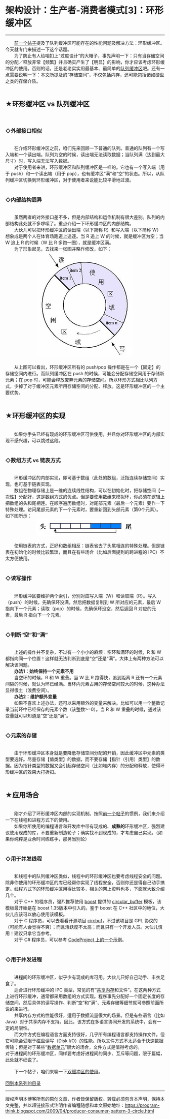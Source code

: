 # 架构设计：生产者-消费者模式[3]：环形缓冲区 

-----

<div class="post-body entry-content">
　　<a href="../../2009/03/producer-consumer-pattern-2-queue.md">前一个帖子</a>提及了队列缓冲区可能存在的性能问题及解决方法：环形缓冲区。今天就专门来描述一下这个话题。<br/>
　　为了防止有人给咱扣上“过度设计”的大帽子，事先声明一下：只有当存储空间的分配／释放非常【频繁】并且确实产生了【明显】的影响，你才应该考虑环形缓冲区的使用。否则的话，还是老老实实用最基本、最简单的<a href="../../2009/03/producer-consumer-pattern-2-queue.md">队列缓冲区</a>吧。还有一点需要说明一下：本文所提及的“存储空间”，不仅包括内存，还可能包括诸如硬盘之类的存储介质。<a name="more"></a><br/>
<br/>
<h2>★环形缓冲区 vs 队列缓冲区</h2><br/>
<h3>◇外部接口相似</h3><br/>
　　在介绍环形缓冲区之前，咱们先来回顾一下普通的队列。普通的队列有一个写入端和一个读出端。队列为空的时候，读出端无法读取数据；当队列满（达到最大尺寸）时，写入端无法写入数据。<br/>
　　对于使用者来讲，环形缓冲区和队列缓冲区是一样的。它也有一个写入端（用于 push）和一个读出端（用于 pop），也有缓冲区“满”和“空”的状态。所以，从队列缓冲区切换到环形缓冲区，对于使用者来说能比较平滑地过渡。<br/>
<br/>
<h3>◇内部结构迥异</h3><br/>
　　虽然两者的对外接口差不多，但是内部结构和运作机制有很大差别。队列的内部结构此处就不多啰嗦了。重点介绍一下环形缓冲区的内部结构。<br/>
　　大伙儿可以把环形缓冲区的读出端（以下简称 R）和写入端（以下简称 W）想象成是两个人在体育场跑道上追逐。当 R 追上 W 的时候，就是缓冲区为空；当 W 追上 R 的时候（W 比 R 多跑一圈），就是缓冲区满。<br/>
　　为了形象起见，去找来一张图并略作修改，如下：<br/>
<center><img alt="不见图 请翻墙" src="images/KowoSKul1tsiKZX-Wv7rJ0BClVdrp8XWLElUklzft62PGTrL9LOwrX7oJhVxy2drCbIx-Wt2qSzyK-vpWbnFC8huDfWgX2h-V2Zaxo-t2njr_fEpWqf4cYI56WkYt7QyOAhuGWqW"/></center><br/>
　　从上图可以看出，环形缓冲区所有的 push/pop 操作都是在一个【固定】的存储空间内进行。而队列缓冲区在 push 的时候，可能会分配存储空间用于存储新元素；在 pop 时，可能会释放废弃元素的存储空间。所以环形方式相比队列方式，少掉了对于缓冲区元素所用存储空间的分配、释放。这是环形缓冲区的一个主要优势。<br/>
<br/>
<h2>★环形缓冲区的实现</h2><br/>
　　如果你手头已经有现成的环形缓冲区可供使用，并且你对环形缓冲区的内部实现不感兴趣，可以跳过这段。<br/>
<br/>
<h3>◇数组方式 vs 链表方式</h3><br/>
　　环形缓冲区的内部实现，即可基于数组（此处的数组，泛指连续存储空间）实现，也可基于链表实现。<br/>
　　数组在物理存储上是一维的连续线性结构，可以在初始化时，把存储空间【一次性】分配好，这是数组方式的优点。但是要使用数组来模拟环，你必须在逻辑上把数组的头和尾相连。在顺序遍历数组时，对尾部元素（最后一个元素）要作一下特殊处理。访问尾部元素的下一个元素时，要重新回到头部元素（第0个元素）。如下图所示：<br/>
<center><img alt="不见图 请翻墙" src="images/2NuMql3dVig1XdMDcDQ8T0FBgfSnukU0xsoi9etifAiyFxyKuV_neuaL_bbEb0DswdyR8mTWDkFJHvxZ1Jepl2KcvNFk8y3EPtc_RNDXtEjvHKHb1GWqpqPv2j8UtOg88LR6nZe9"/></center><br/>
　　使用链表的方式，正好和数组相反：链表省去了头尾相连的特殊处理。但是链表在初始化的时候比较繁琐，而且在有些场合（比如后面提到的跨进程的 IPC）不太方便使用。<br/>
<br/>
<h3>◇读写操作</h3><br/>
　　环形缓冲区要维护两个索引，分别对应写入端（W）和读取端（R）。写入（push）的时候，先确保环没满，然后把数据复制到 W 所对应的元素，最后 W 指向下一个元素；读取（pop）的时候，先确保环没空，然后返回 R 对应的元素，最后 R 指向下一个元素。<br/>
<br/>
<h3>◇判断“空”和“满”</h3><br/>
　　上述的操作并不复杂，不过有一个小小的麻烦：空环和满环的时候，R 和 W 都指向同一个位置！这样就无法判断到底是“空”还是“满”。大体上有两种方法可以解决该问题。<br/>
　　<b>办法1：始终保持一个元素不用</b><br/>
　　当空环的时候，R 和 W 重叠。当 W 比 R 跑得快，追到距离 R 还有一个元素间隔的时候，就认为环已经满。当环内元素占用的存储空间较大的时候，这种办法显得很土（浪费空间）。<br/>
　　<b>办法2：维护额外变量</b><br/>
　　如果不喜欢上述办法，还可以采用额外的变量来解决。比如可以用一个整数记录当前环中已经保存的元素个数（该整数&gt;=0）。当 R 和 W 重叠的时候，通过该变量就可以知道是“空”还是“满”。<br/>
<br/>
<h3>◇元素的存储</h3><br/>
　　由于环形缓冲区本身就是要降低存储空间分配的开销，因此缓冲区中元素的类型要选好。尽量存储【值类型】的数据，而不要存储【指针（引用）类型】的数据。因为指针类型的数据又会引起存储空间（比如堆内存）的分配和释放，使得环形缓冲区的效果大打折扣。<br/>
<br/>
<h2>★应用场合</h2><br/>
　　刚才介绍了环形缓冲区内部的实现机制。按照<a href="../../2009/03/producer-consumer-pattern-2-queue.md">前一个帖子</a>的惯例，我们来介绍一下在线程和进程方式下的使用。<br/>
　　如果你所使用的编程语言和开发库中带有现成的、<b>成熟的</b>环形缓冲区，强烈建议使用现成的库，不要重新制造轮子；确实找不到现成的，才考虑自己实现。（如果你纯粹是业余时间练练手，那另当别论）<br/>
<br/>
<h3>◇用于并发线程</h3><br/>
　　和线程中的队列缓冲区类似，线程中的环形缓冲区也要考虑线程安全的问题。除非你使用的环形缓冲区的库已经帮你实现了线程安全，否则你还是得自己动手搞定。线程方式下的环形缓冲区用得比较多，相关的网上资料也多，下面就大致介绍几个。<br/>
　　对于 C++ 的程序员，强烈推荐使用 <a href="http://www.boost.org/" rel="nofollow" target="_blank">boost</a> 提供的 <a href="http://www.boost.org/libs/circular_buffer/" rel="nofollow" target="_blank">circular_buffer</a> 模板，该模板最开始是在 boost 1.35版本中引入的。鉴于 boost 在 C++ 社区中的地位，大伙儿应该可以放心使用该模板。<br/>
　　对于 C 程序员，可以去看看开源项目 <a href="http://sourceforge.net/projects/circbuf/" rel="nofollow" target="_blank">circbuf</a>，不过该项目是 GPL 协议的（可能有人会觉得不爽）；而且活跃度不太高；而且只有一个开发人员。大伙儿慎用！建议只拿它当参考。<br/>
　　对于 C# 程序员，可以参考 <a href="http://www.codeproject.com/KB/recipes/circularbuffer.aspx" rel="nofollow" target="_blank">CodeProject 上的一个示例</a>。<br/>
<br/>
<h3>◇用于并发进程</h3><br/>
　　进程间的环形缓冲区，似乎少有现成的库可用。大伙儿只好自己动手、丰衣足食了。<br/>
　　适合进行环形缓冲的 IPC 类型，常见的有“<a href="https://en.wikipedia.org/wiki/Shared_memory#In_software" rel="nofollow" target="_blank">共享内存</a>和文件”。在这两种方式上进行环形缓冲，通常都采用数组的方式实现。程序事先分配好一个固定长度的存储空间，然后具体的读写操作、判断“空”和“满”、元素存储等细节就可参照前面所说的来进行。<br/>
　　共享内存方式的性能很好，适用于数据流量很大的场景。但是有些语言（比如 Java）对于共享内存不支持。因此，该方式在多语言协同开发的系统中，会有一定的局限性。<br/>
　　而文件方式在编程语言方面支持很好，几乎所有编程语言都支持操作文件。但它可能会受限于磁盘读写（Disk I/O）的性能。所以文件方式不太适合于快速数据传输；但是对于某些“<a href="../../2009/03/producer-consumer-pattern-1-data.md" target="_blank">数据单元</a>”很大的场合，文件方式是值得考虑的。<br/>
对于进程间的环形缓冲区，同样要考虑好进程间的同步、互斥等问题，限于篇幅，此处就不细说了。<br/>
<br/>
　　下一个帖子，咱们来聊一下<a href="../../2009/04/producer-consumer-pattern-4-double.md">双缓冲区的使用</a>。<br/>
<br/>
<a href="../../2009/03/producer-consumer-pattern-0-overview.md">回到本系列的目录</a><br/>
</div>


------------------------------------------------

版权声明本博客所有的原创文章，作者皆保留版权。转载必须包含本声明，保持本文完整，并以超链接形式注明作者编程随想和本文原始地址：https://program-think.blogspot.com/2009/04/producer-consumer-pattern-3-circle.html
